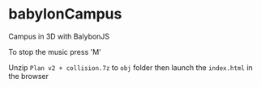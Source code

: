 # babylonCampus
Campus in 3D with BalybonJS

To stop the music press 'M'

Unzip ```Plan v2 + collision.7z``` to ```obj``` folder then launch the ```index.html``` in the browser
